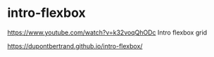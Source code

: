 # intro-flexbox
https://www.youtube.com/watch?v=k32voqQhODc Intro flexbox grid

https://dupontbertrand.github.io/intro-flexbox/
